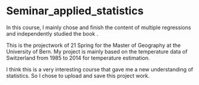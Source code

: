 # Seminar_applied_statistics

In this course, I mainly chose and finish the content of multiple regressions and independently studied the book <An Introduction to Statistical Learning: With Applications in R>.

This is the projectwork of 21 Spring for the Master of Geography at the University of Bern. My project is mainly based on the temperature data of Switzerland from 1985 to 2014 for temperature estimation.

I think this is a very interesting course that gave me a new understanding of statistics. So I chose to upload and save this project work.
